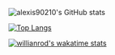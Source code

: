 ![alexis90210's GitHub stats](https://github-readme-stats.vercel.app/api?username=alexis90210&show_icons=true&theme=radical)

[![Top Langs](https://github-readme-stats.vercel.app/api/top-langs/?username=alexis90210&langs_count=8)](https://github.com/alexis90210/github-readme-stats)

[![willianrod's wakatime stats](https://github-readme-stats.vercel.app/api/wakatime?username=alexis90210)](https://github.com/alexis90210/github-readme-stats)
